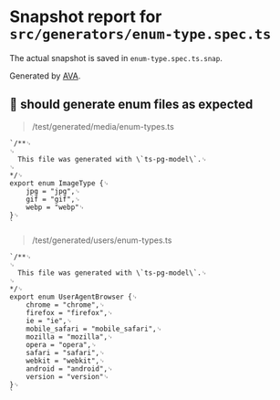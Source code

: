 # Snapshot report for `src/generators/enum-type.spec.ts`

The actual snapshot is saved in `enum-type.spec.ts.snap`.

Generated by [AVA](https://avajs.dev).

## 🧪 should generate enum files as expected

> /test/generated/media/enum-types.ts

    `/**␊
    ␊
      This file was generated with \`ts-pg-model\`.␊
    ␊
    */␊
    export enum ImageType {␊
        jpg = "jpg",␊
        gif = "gif",␊
        webp = "webp"␊
    }␊
    `

> /test/generated/users/enum-types.ts

    `/**␊
    ␊
      This file was generated with \`ts-pg-model\`.␊
    ␊
    */␊
    export enum UserAgentBrowser {␊
        chrome = "chrome",␊
        firefox = "firefox",␊
        ie = "ie",␊
        mobile_safari = "mobile_safari",␊
        mozilla = "mozilla",␊
        opera = "opera",␊
        safari = "safari",␊
        webkit = "webkit",␊
        android = "android",␊
        version = "version"␊
    }␊
    `
